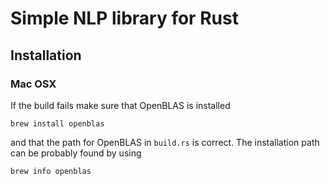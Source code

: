 # Simple NLP library for Rust

## Installation

### Mac OSX
If the build fails make sure that OpenBLAS is installed

```brew install openblas```

and that the path for OpenBLAS in ```build.rs``` is correct. The installation path can be probably found by using

```brew info openblas```
